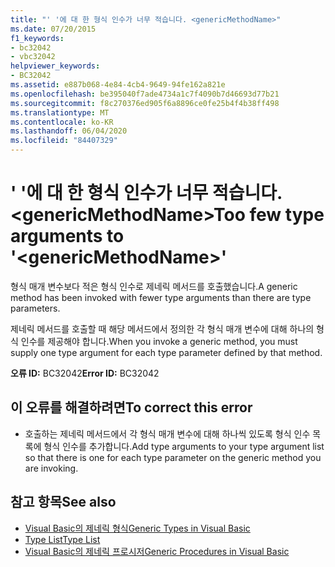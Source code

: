 ```yaml
---
title: "' '에 대 한 형식 인수가 너무 적습니다. <genericMethodName>"
ms.date: 07/20/2015
f1_keywords:
- bc32042
- vbc32042
helpviewer_keywords:
- BC32042
ms.assetid: e887b068-4e84-4cb4-9649-94fe162a821e
ms.openlocfilehash: be395040f7ade4734a1c7f4090b7d46693d77b21
ms.sourcegitcommit: f8c270376ed905f6a8896ce0fe25b4f4b38ff498
ms.translationtype: MT
ms.contentlocale: ko-KR
ms.lasthandoff: 06/04/2020
ms.locfileid: "84407329"
---
```

# <a name="too-few-type-arguments-to-genericmethodname"></a><span data-ttu-id="0c6c8-102">' '에 대 한 형식 인수가 너무 적습니다. \<genericMethodName></span><span class="sxs-lookup"><span data-stu-id="0c6c8-102">Too few type arguments to '\<genericMethodName>'</span></span>
<span data-ttu-id="0c6c8-103">형식 매개 변수보다 적은 형식 인수로 제네릭 메서드를 호출했습니다.</span><span class="sxs-lookup"><span data-stu-id="0c6c8-103">A generic method has been invoked with fewer type arguments than there are type parameters.</span></span>  
  
 <span data-ttu-id="0c6c8-104">제네릭 메서드를 호출할 때 해당 메서드에서 정의한 각 형식 매개 변수에 대해 하나의 형식 인수를 제공해야 합니다.</span><span class="sxs-lookup"><span data-stu-id="0c6c8-104">When you invoke a generic method, you must supply one type argument for each type parameter defined by that method.</span></span>  
  
 <span data-ttu-id="0c6c8-105">**오류 ID:** BC32042</span><span class="sxs-lookup"><span data-stu-id="0c6c8-105">**Error ID:** BC32042</span></span>  
  
## <a name="to-correct-this-error"></a><span data-ttu-id="0c6c8-106">이 오류를 해결하려면</span><span class="sxs-lookup"><span data-stu-id="0c6c8-106">To correct this error</span></span>  
  
- <span data-ttu-id="0c6c8-107">호출하는 제네릭 메서드에서 각 형식 매개 변수에 대해 하나씩 있도록 형식 인수 목록에 형식 인수를 추가합니다.</span><span class="sxs-lookup"><span data-stu-id="0c6c8-107">Add type arguments to your type argument list so that there is one for each type parameter on the generic method you are invoking.</span></span>  
  
## <a name="see-also"></a><span data-ttu-id="0c6c8-108">참고 항목</span><span class="sxs-lookup"><span data-stu-id="0c6c8-108">See also</span></span>

- [<span data-ttu-id="0c6c8-109">Visual Basic의 제네릭 형식</span><span class="sxs-lookup"><span data-stu-id="0c6c8-109">Generic Types in Visual Basic</span></span>](../programming-guide/language-features/data-types/generic-types.md)
- [<span data-ttu-id="0c6c8-110">Type List</span><span class="sxs-lookup"><span data-stu-id="0c6c8-110">Type List</span></span>](../language-reference/statements/type-list.md)
- [<span data-ttu-id="0c6c8-111">Visual Basic의 제네릭 프로시저</span><span class="sxs-lookup"><span data-stu-id="0c6c8-111">Generic Procedures in Visual Basic</span></span>](../programming-guide/language-features/data-types/generic-procedures.md)
